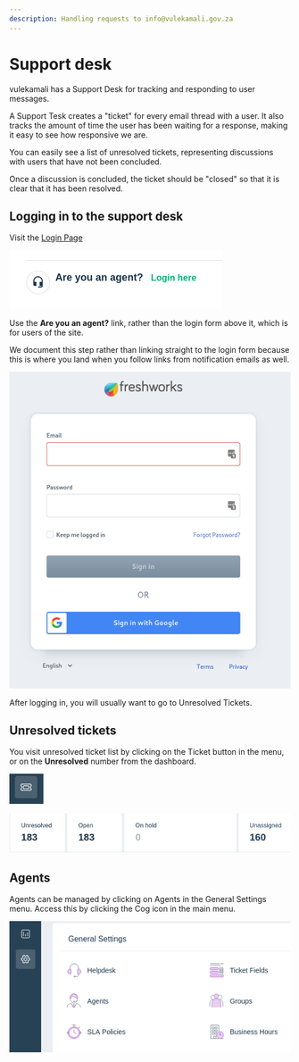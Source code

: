```yaml
---
description: Handling requests to info@vulekamali.gov.za
---
```


# Support desk

vulekamali has a Support Desk for tracking and responding to user messages.

A Support Tesk creates a "ticket" for every email thread with a user. It also tracks the amount of time the user has been waiting for a response, making it easy to see how responsive we are.

You can easily see a list of unresolved tickets, representing discussions with users that have not been concluded.

Once a discussion is concluded, the ticket should be "closed" so that it is clear that it has been resolved.

## Logging in to the support desk

Visit the [Login Page](https://vulekamali.freshdesk.com/support/login)

![Use the Support Agent login, not the User login above it.](../.gitbook/assets/screenshot_2020-04-21_10-09-47.png)

Use the **Are you an agent?** link, rather than the login form above it, which is for users of the site.

We document this step rather than linking straight to the login form because this is where you land when you follow links from notification emails as well.

![Support Agent login form](../.gitbook/assets/screenshot_2020-04-21_10-17-02.png)

After logging in, you will usually want to go to Unresolved Tickets.

## Unresolved tickets

You visit unresolved ticket list by clicking on the Ticket button in the menu, or on the **Unresolved** number from the dashboard.

![Ticket button takes you to the Unresolved Tickets list](../.gitbook/assets/screenshot_2020-04-21_10-30-43.png)

![Ticket counts on the dashboard](../.gitbook/assets/screenshot_2020-04-21_10-28-29.png)

## Agents

Agents can be managed by clicking on Agents in the General Settings menu. Access this by clicking the Cog icon in the main menu.

![](../.gitbook/assets/screenshot_2020-04-21_10-35-15.png)

